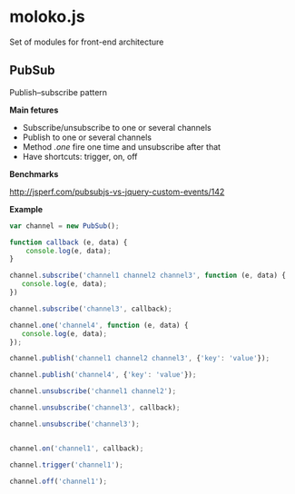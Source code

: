 # moloko.js

Set of modules for front-end architecture

## PubSub

Publish–subscribe pattern

**Main fetures**

* Subscribe/unsubscribe to one or several channels
* Publish to one or several channels
* Method *.one* fire one time and unsubscribe after that
* Have shortcuts: trigger, on, off

**Benchmarks**

http://jsperf.com/pubsubjs-vs-jquery-custom-events/142

**Example**

```javascript
var channel = new PubSub();

function callback (e, data) {
    console.log(e, data);
}

channel.subscribe('channel1 channel2 channel3', function (e, data) {
   console.log(e, data);
})

channel.subscribe('channel3', callback);

channel.one('channel4', function (e, data) {
   console.log(e, data);
});

channel.publish('channel1 channel2 channel3', {'key': 'value'});

channel.publish('channel4', {'key': 'value'});

channel.unsubscribe('channel1 channel2');

channel.unsubscribe('channel3', callback);

channel.unsubscribe('channel3');


channel.on('channel1', callback);

channel.trigger('channel1');

channel.off('channel1');
```
